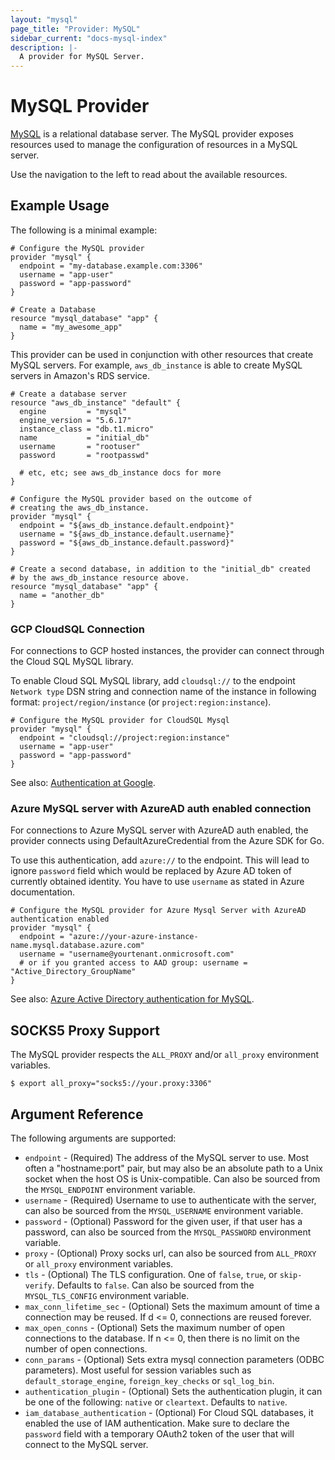 ```yaml
---
layout: "mysql"
page_title: "Provider: MySQL"
sidebar_current: "docs-mysql-index"
description: |-
  A provider for MySQL Server.
---
```


# MySQL Provider

[MySQL](http://www.mysql.com) is a relational database server. The MySQL
provider exposes resources used to manage the configuration of resources
in a MySQL server.

Use the navigation to the left to read about the available resources.

## Example Usage

The following is a minimal example:

```hcl
# Configure the MySQL provider
provider "mysql" {
  endpoint = "my-database.example.com:3306"
  username = "app-user"
  password = "app-password"
}

# Create a Database
resource "mysql_database" "app" {
  name = "my_awesome_app"
}
```

This provider can be used in conjunction with other resources that create
MySQL servers. For example, ``aws_db_instance`` is able to create MySQL
servers in Amazon's RDS service.

```hcl
# Create a database server
resource "aws_db_instance" "default" {
  engine         = "mysql"
  engine_version = "5.6.17"
  instance_class = "db.t1.micro"
  name           = "initial_db"
  username       = "rootuser"
  password       = "rootpasswd"

  # etc, etc; see aws_db_instance docs for more
}

# Configure the MySQL provider based on the outcome of
# creating the aws_db_instance.
provider "mysql" {
  endpoint = "${aws_db_instance.default.endpoint}"
  username = "${aws_db_instance.default.username}"
  password = "${aws_db_instance.default.password}"
}

# Create a second database, in addition to the "initial_db" created
# by the aws_db_instance resource above.
resource "mysql_database" "app" {
  name = "another_db"
}
```

### GCP CloudSQL Connection

For connections to GCP hosted instances, the provider can connect through the Cloud SQL MySQL library.

To enable Cloud SQL MySQL library, add `cloudsql://` to the endpoint `Network type` DSN string and connection name of the instance in following format: `project/region/instance` (or `project:region:instance`).

```hcl
# Configure the MySQL provider for CloudSQL Mysql
provider "mysql" {
  endpoint = "cloudsql://project:region:instance"
  username = "app-user"
  password = "app-password"
}
```

See also: [Authentication at Google](https://cloud.google.com/docs/authentication#service-accounts).

### Azure MySQL server with AzureAD auth enabled connection

For connections to Azure MySQL server with AzureAD auth enabled, the provider connects using DefaultAzureCredential from the Azure SDK for Go.

To use this authentication, add `azure://` to the  endpoint. This will lead to ignore `password` field which would be replaced by Azure AD
token of currently obtained identity. You have to use `username` as stated in Azure documentation.

```hcl
# Configure the MySQL provider for Azure Mysql Server with AzureAD authentication enabled
provider "mysql" {
  endpoint = "azure://your-azure-instance-name.mysql.database.azure.com"
  username = "username@yourtenant.onmicrosoft.com"
  # or if you granted access to AAD group: username = "Active_Directory_GroupName"
}
```

See also: [Azure Active Directory authentication for MySQL](https://learn.microsoft.com/en-us/azure/mysql/flexible-server/how-to-azure-ad).

## SOCKS5 Proxy Support

The MySQL provider respects the `ALL_PROXY` and/or `all_proxy` environment variables.

```
$ export all_proxy="socks5://your.proxy:3306"
```

## Argument Reference

The following arguments are supported:

* `endpoint` - (Required) The address of the MySQL server to use. Most often a "hostname:port" pair, but may also be an absolute path to a Unix socket when the host OS is Unix-compatible. Can also be sourced from the `MYSQL_ENDPOINT` environment variable.
* `username` - (Required) Username to use to authenticate with the server, can also be sourced from the `MYSQL_USERNAME` environment variable.
* `password` - (Optional) Password for the given user, if that user has a password, can also be sourced from the `MYSQL_PASSWORD` environment variable.
* `proxy` - (Optional) Proxy socks url, can also be sourced from `ALL_PROXY` or `all_proxy` environment variables.
* `tls` - (Optional) The TLS configuration. One of `false`, `true`, or `skip-verify`. Defaults to `false`. Can also be sourced from the `MYSQL_TLS_CONFIG` environment variable.
* `max_conn_lifetime_sec` - (Optional) Sets the maximum amount of time a connection may be reused. If d <= 0, connections are reused forever.
* `max_open_conns` - (Optional) Sets the maximum number of open connections to the database. If n <= 0, then there is no limit on the number of open connections.
* `conn_params` - (Optional) Sets extra mysql connection parameters (ODBC parameters). Most useful for session variables such as `default_storage_engine`, `foreign_key_checks` or `sql_log_bin`.
* `authentication_plugin` - (Optional) Sets the authentication plugin, it can be one of the following: `native` or `cleartext`. Defaults to `native`.
* `iam_database_authentication` - (Optional) For Cloud SQL databases, it enabled the use of IAM authentication. Make sure to declare the `password` field with a temporary OAuth2 token of the user that will connect to the MySQL server.
